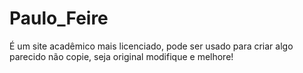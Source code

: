 # Paulo_Feire
É um site acadêmico mais licenciado, pode ser usado para criar algo parecido não copie, seja original modifique e melhore!
